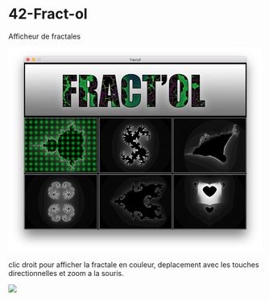 # 42-Fract-ol

Afficheur de fractales

![screenshot](fractol.png?raw=true)

clic droit pour afficher la fractale en couleur, deplacement avec les touches directionnelles et zoom a la souris.

![](https://github.com/jonathaninacio/42-Fract-ol/raw/master/fractol.gif)
